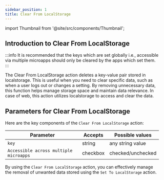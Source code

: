 ```yaml
---
sidebar_position: 1
title: Clear From LocalStorage
---
```

import Thumbnail from '@site/src/components/Thumbnail';

## Introduction to Clear From LocalStorage

:::info
It is recommended that the keys which are set globally i.e., accessible via multiple microapps should only be cleared by the apps which set them.
:::

The Clear From LocalStorage action deletes a key-value pair stored in localstorage. This is useful when you need to clear specific data, such as when a user logs out or changes a setting. By removing unnecessary data, this function helps manage storage space and maintain data relevance. In case of web, this action utilizes localstorage to access and clear the data.


<figure>
<Thumbnail src="/img/reference/actionflow-blocks/remove-key-val/removekeyval-1.png" alt="Clear From LocalStorage 1" />
</figure>

## Parameters for Clear From LocalStorage

Here are the key components of the `Clear From LocalStorage` action:

| Parameter   | Accepts | Possible values                                   |
|-------------|---------|---------------------------------------------------|
| `key`      | string  | any string value                                   |
| `Accessible across multiple microapps` |  checkbox |  checked/unchecked        |

<figure>
<Thumbnail src="/img/reference/actionflow-blocks/remove-key-val/removekeyval-2.png" alt="Clear From LocalStorage 2" />
</figure>


By using the `Clear From LocalStorage` action, you can effectively manage the removal of unwanted data stored using the `Set To LocalStorage` action.